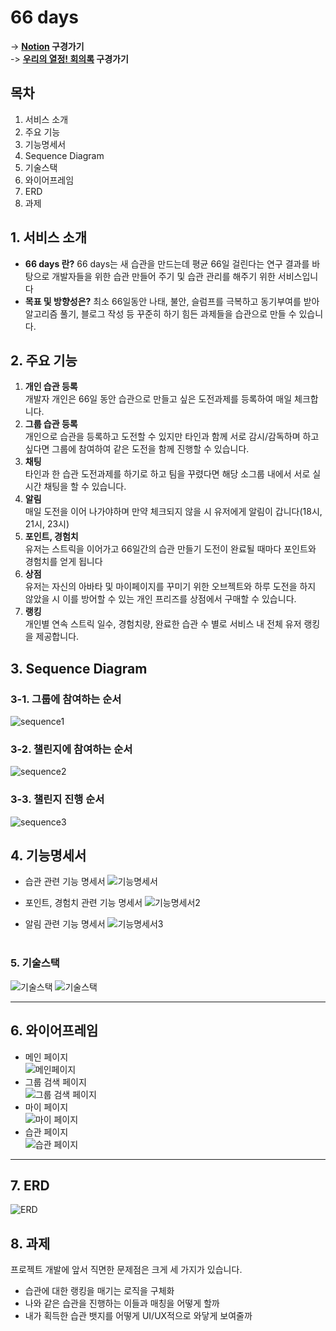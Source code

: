 # 66 days

-> **[Notion](https://checker-clavicle-3f2.notion.site/01f13a28c11e44059a9752581920cbc7) 구경가기**<br>
-> **[우리의 열정! 회의록](https://checker-clavicle-3f2.notion.site/b8cc947fe67c45bea2f91792a5a6380a) 구경가기**

## 목차

1. 서비스 소개
1. 주요 기능
1. 기능명세서
1. Sequence Diagram
1. 기술스택
1. 와이어프레임
1. ERD
1. 과제

## 1. 서비스 소개

- **66 days 란?** 66 days는 새 습관을 만드는데 평균 66일 걸린다는 연구 결과를 바탕으로 개발자들을 위한 습관 만들어 주기 및 습관 관리를 해주기 위한 서비스입니다
- **목표 및 방향성은?** 최소 66일동안 나태, 불안, 슬럼프를 극복하고 동기부여를 받아 알고리즘 풀기, 블로그 작성 등 꾸준히 하기 힘든 과제들을 습관으로 만들 수 있습니다.

## 2. 주요 기능

1. **개인 습관 등록**<br>
   개발자 개인은 66일 동안 습관으로 만들고 싶은 도전과제를 등록하여 매일 체크합니다.<br>
2. **그룹 습관 등록**<br>
   개인으로 습관을 등록하고 도전할 수 있지만 타인과 함께 서로 감시/감독하며 하고 싶다면 그룹에 참여하여 같은 도전을 함께 진행할 수 있습니다.<br>
3. **채팅**<br>
   타인과 한 습관 도전과제를 하기로 하고 팀을 꾸렸다면 해당 소그룹 내에서 서로 실시간 채팅을 할 수 있습니다.<br>
4. **알림**<br>
   매일 도전을 이어 나가야하며 만약 체크되지 않을 시 유저에게 알림이 갑니다(18시, 21시, 23시)
5. **포인트, 경험치**<br>
   유저는 스트릭을 이어가고 66일간의 습관 만들기 도전이 완료될 때마다 포인트와 경험치를 얻게 됩니다<br>
6. **상점**<br>
   유저는 자신의 아바타 및 마이페이지를 꾸미기 위한 오브젝트와 하루 도전을 하지 않았을 시 이를 방어할 수 있는 개인 프리즈를 상점에서 구매할 수 있습니다. <br>
7. **랭킹**<br>
   개인별 연속 스트릭 일수, 경험치량, 완료한 습관 수 별로 서비스 내 전체 유저 랭킹을 제공합니다.

## 3. Sequence Diagram

### 3-1. 그룹에 참여하는 순서

![sequence1](./assets/sequence1.PNG)

### 3-2. 챌린지에 참여하는 순서

![sequence2](./assets/sequence2.PNG)

### 3-3. 챌린지 진행 순서

![sequence3](./assets/sequence3.PNG)

## 4. 기능명세서

- 습관 관련 기능 명세서
  ![기능명세서](./assets//%EA%B8%B0%EB%8A%A5%EB%AA%85%EC%84%B8%EC%84%9C.png)
  <br>

- 포인트, 경험치 관련 기능 명세서
  ![기능명세서2](./assets/%EA%B8%B0%EB%8A%A5%EB%AA%85%EC%84%B8%EC%84%9C2.png)

- 알림 관련 기능 명세서
  ![기능명세서3](./assets/%EA%B8%B0%EB%8A%A5%EB%AA%85%EC%84%B8%EC%84%9C3.png)
  <br>
  <br>

### 5. 기술스택

![기술스택](./assets/기술스택.png)
![기술스택](./assets/기술스택2.png)

---

## 6. 와이어프레임

- 메인 페이지<br>
  ![메인페이지](./assets/wkdbf1.PNG)
- 그룹 검색 페이지<br>
  ![그룹 검색 페이지](./assets/wkdbf2.PNG)
- 마이 페이지<br>
  ![마이 페이지](./assets/wkdbf3.PNG)
- 습관 페이지<br>
  ![습관 페이지](./assets/wkdbf4.PNG)

---

## 7. ERD

![ERD](./assets/wkdbferd.PNG)

## 8. 과제

프로젝트 개발에 앞서 직면한 문제점은 크게 세 가지가 있습니다.

- 습관에 대한 랭킹을 매기는 로직을 구체화
- 나와 같은 습관을 진행하는 이들과 매칭을 어떻게 할까
- 내가 획득한 습관 뱃지를 어떻게 UI/UX적으로 와닿게 보여줄까
